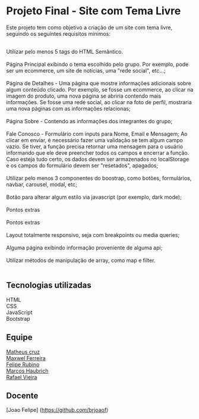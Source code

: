 # Projeto Final - Site com Tema Livre

Este projeto tem como objetivo a criação de um site com tema livre, seguindo os seguintes requisitos mínimos:</br></br>

Utilizar pelo menos 5 tags do HTML Semântico. </br></br>
Página Principal exibindo o tema escolhido pelo grupo. Por exemplo, pode ser um ecommerce, um site de notícias, uma "rede social", etc...; </br></br>
Página de Detalhes - Uma página que mostre informações adicionais sobre algum conteúdo clicado. Por exemplo, se fosse um ecommerce, ao clicar na imagem do produto, uma nova página se abriria contendo mais informações. Se fosse uma rede social, ao clicar na foto de perfil, mostraria uma nova páginas com as informações relacionas; </br></br>
Página Sobre - Contendo as informações dos integrantes do grupo;</br></br>
Fale Conosco - Formulário com inputs para Nome, Email e Mensagem; Ao clicar em enviar, é necessário fazer uma validação se tem algum campo vazio. Se tiver, a função precisa retornar uma mensagem para o usuário informando que ele deve preencher todos os campos e encerrar a função. Caso esteja tudo certo, os dados devem ser armazenados no localStorage e os campos do formulário devem ser "resetados", apagados;</br></br>
Utilizar pelo menos 3 componentes do boostrap, como botões, formulários, navbar, carousel, modal, etc;</br></br>
Botão para alterar algum estilo via javascript (por exemplo, dark mode);</br></br>Pontos extras </br></br>
Pontos extras </br></br>
Layout totalmente responsivo, seja com breakpoints ou media queries;</br></br>
Alguma página exibindo informação proveniente de alguma api;</br></br>
Utilizar métodos de manipulação de array, como map e filter.</br></br>

## Tecnologias utilizadas </br>
HTML </br>
CSS </br>
JavaScript </br>
Bootstrap </br>

## Equipe </br>
[Matheus cruz](https://github.com/MatheusCodeCruz) </br>
[Maxwel Ferreira](https://github.com/MaxFerreiraA) </br>
[Felipe Rubino](https://github.com/Felipe-Rubino) </br>
[Marcos Haubrich](https://github.com/MarcosHBritto) </br>
[Rafael Vieira](https://github.com/RafaelVieiraCamara) </br>

## Docente
[Joao Felipe] (https://github.com/brjoaof)
